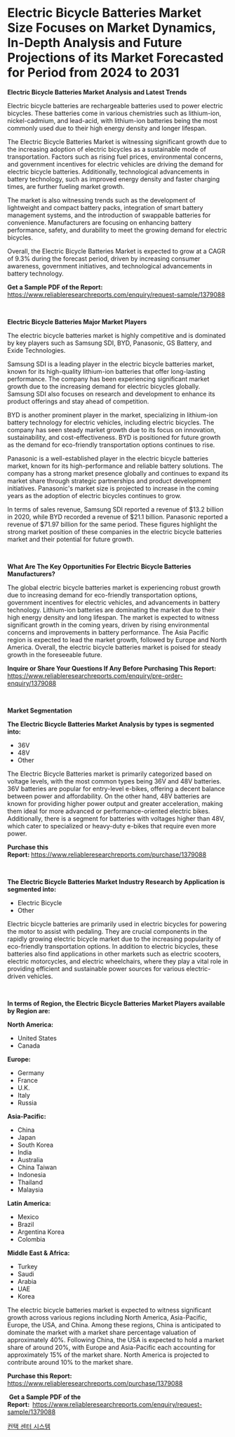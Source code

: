 <p><h1>Electric Bicycle Batteries Market Size Focuses on Market Dynamics, In-Depth Analysis and Future Projections of its Market Forecasted for Period from 2024 to 2031</h1></p><p><strong>Electric Bicycle Batteries Market Analysis and Latest Trends</strong></p>
<p><p>Electric bicycle batteries are rechargeable batteries used to power electric bicycles. These batteries come in various chemistries such as lithium-ion, nickel-cadmium, and lead-acid, with lithium-ion batteries being the most commonly used due to their high energy density and longer lifespan.</p><p>The Electric Bicycle Batteries Market is witnessing significant growth due to the increasing adoption of electric bicycles as a sustainable mode of transportation. Factors such as rising fuel prices, environmental concerns, and government incentives for electric vehicles are driving the demand for electric bicycle batteries. Additionally, technological advancements in battery technology, such as improved energy density and faster charging times, are further fueling market growth.</p><p>The market is also witnessing trends such as the development of lightweight and compact battery packs, integration of smart battery management systems, and the introduction of swappable batteries for convenience. Manufacturers are focusing on enhancing battery performance, safety, and durability to meet the growing demand for electric bicycles.</p><p>Overall, the Electric Bicycle Batteries Market is expected to grow at a CAGR of 9.3% during the forecast period, driven by increasing consumer awareness, government initiatives, and technological advancements in battery technology.</p></p>
<p><strong>Get a Sample PDF of the Report:&nbsp;</strong> <a href="https://www.reliableresearchreports.com/enquiry/request-sample/1379088">https://www.reliableresearchreports.com/enquiry/request-sample/1379088</a></p>
<p>&nbsp;</p>
<p><strong>Electric Bicycle Batteries Major Market Players</strong></p>
<p><p>The electric bicycle batteries market is highly competitive and is dominated by key players such as Samsung SDI, BYD, Panasonic, GS Battery, and Exide Technologies. </p><p>Samsung SDI is a leading player in the electric bicycle batteries market, known for its high-quality lithium-ion batteries that offer long-lasting performance. The company has been experiencing significant market growth due to the increasing demand for electric bicycles globally. Samsung SDI also focuses on research and development to enhance its product offerings and stay ahead of competition.</p><p>BYD is another prominent player in the market, specializing in lithium-ion battery technology for electric vehicles, including electric bicycles. The company has seen steady market growth due to its focus on innovation, sustainability, and cost-effectiveness. BYD is positioned for future growth as the demand for eco-friendly transportation options continues to rise.</p><p>Panasonic is a well-established player in the electric bicycle batteries market, known for its high-performance and reliable battery solutions. The company has a strong market presence globally and continues to expand its market share through strategic partnerships and product development initiatives. Panasonic's market size is projected to increase in the coming years as the adoption of electric bicycles continues to grow.</p><p>In terms of sales revenue, Samsung SDI reported a revenue of $13.2 billion in 2020, while BYD recorded a revenue of $21.1 billion. Panasonic reported a revenue of $71.97 billion for the same period. These figures highlight the strong market position of these companies in the electric bicycle batteries market and their potential for future growth.</p></p>
<p>&nbsp;</p>
<p><strong>What Are The Key Opportunities For Electric Bicycle Batteries Manufacturers?</strong></p>
<p><p>The global electric bicycle batteries market is experiencing robust growth due to increasing demand for eco-friendly transportation options, government incentives for electric vehicles, and advancements in battery technology. Lithium-ion batteries are dominating the market due to their high energy density and long lifespan. The market is expected to witness significant growth in the coming years, driven by rising environmental concerns and improvements in battery performance. The Asia Pacific region is expected to lead the market growth, followed by Europe and North America. Overall, the electric bicycle batteries market is poised for steady growth in the foreseeable future.</p></p>
<p><strong>Inquire or Share Your Questions If Any Before Purchasing This Report:</strong> <a href="https://www.reliableresearchreports.com/enquiry/pre-order-enquiry/1379088">https://www.reliableresearchreports.com/enquiry/pre-order-enquiry/1379088</a></p>
<p>&nbsp;</p>
<p><strong>Market Segmentation</strong></p>
<p><strong>The Electric Bicycle Batteries Market Analysis by types is segmented into:</strong></p>
<p><ul><li>36V</li><li>48V</li><li>Other</li></ul></p>
<p><p>The Electric Bicycle Batteries market is primarily categorized based on voltage levels, with the most common types being 36V and 48V batteries. 36V batteries are popular for entry-level e-bikes, offering a decent balance between power and affordability. On the other hand, 48V batteries are known for providing higher power output and greater acceleration, making them ideal for more advanced or performance-oriented electric bikes. Additionally, there is a segment for batteries with voltages higher than 48V, which cater to specialized or heavy-duty e-bikes that require even more power.</p></p>
<p><strong>Purchase this Report:&nbsp;</strong><a href="https://www.reliableresearchreports.com/purchase/1379088">https://www.reliableresearchreports.com/purchase/1379088</a></p>
<p>&nbsp;</p>
<p><strong>The Electric Bicycle Batteries Market Industry Research by Application is segmented into:</strong></p>
<p><ul><li>Electric Bicycle</li><li>Other</li></ul></p>
<p><p>Electric bicycle batteries are primarily used in electric bicycles for powering the motor to assist with pedaling. They are crucial components in the rapidly growing electric bicycle market due to the increasing popularity of eco-friendly transportation options. In addition to electric bicycles, these batteries also find applications in other markets such as electric scooters, electric motorcycles, and electric wheelchairs, where they play a vital role in providing efficient and sustainable power sources for various electric-driven vehicles.</p></p>
<p>&nbsp;</p>
<p><strong>In terms of Region, the Electric Bicycle Batteries Market Players available by Region are:</strong></p>
<p>
    <p> <strong> North America: </strong>
        <ul>
            <li>United States</li>
            <li>Canada</li>
        </ul>
        </p> 
    <p> <strong> Europe: </strong>
        <ul>
            <li>Germany</li>
            <li>France</li>
            <li>U.K.</li>
            <li>Italy</li>
            <li>Russia</li>
        </ul>
        </p> 
    <p> <strong> Asia-Pacific: </strong>
        <ul>
            <li>China</li>
            <li>Japan</li>
            <li>South Korea</li>
            <li>India</li>
            <li>Australia</li>
            <li>China Taiwan</li>
            <li>Indonesia</li>
            <li>Thailand</li>
            <li>Malaysia</li>
        </ul>
        </p> 
    <p> <strong> Latin America: </strong>
        <ul>
            <li>Mexico</li>
            <li>Brazil</li>
            <li>Argentina Korea</li>
            <li>Colombia</li>
        </ul>
        </p> 
    <p> <strong> Middle East & Africa: </strong>
        <ul>
            <li>Turkey</li>
            <li>Saudi</li>
            <li>Arabia</li>
            <li>UAE</li>
            <li>Korea</li>
        </ul>
    </p>
    </p>
<p><p>The electric bicycle batteries market is expected to witness significant growth across various regions including North America, Asia-Pacific, Europe, the USA, and China. Among these regions, China is anticipated to dominate the market with a market share percentage valuation of approximately 40%. Following China, the USA is expected to hold a market share of around 20%, with Europe and Asia-Pacific each accounting for approximately 15% of the market share. North America is projected to contribute around 10% to the market share.</p></p>
<p><strong>Purchase this Report: </strong><a href="https://www.reliableresearchreports.com/purchase/1379088">https://www.reliableresearchreports.com/purchase/1379088</a></p>
<p>&nbsp;<strong>Get a Sample PDF of the Report:&nbsp;&nbsp;</strong><a href="https://www.reliableresearchreports.com/enquiry/request-sample/1379088">https://www.reliableresearchreports.com/enquiry/request-sample/1379088</a></p>
<p><strong></strong></p>
<p><p><a href="https://github.com/idcefvhkdut6/Market-Research-Report-List-1/blob/main/796942614741.md">컨택 센터 시스템</a></p></p>